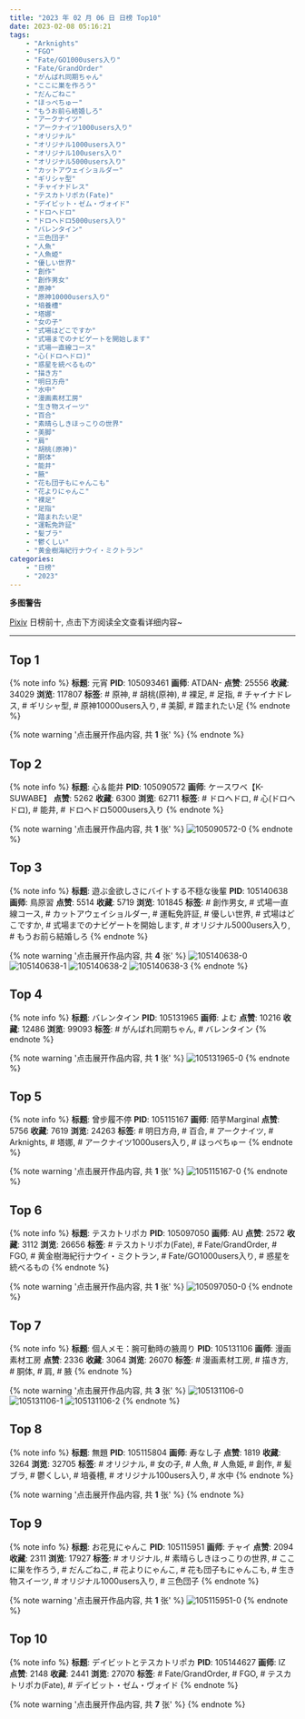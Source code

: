 ```yaml
---
title: "2023 年 02 月 06 日 日榜 Top10"
date: 2023-02-08 05:16:21
tags:
    - "Arknights"
    - "FGO"
    - "Fate/GO1000users入り"
    - "Fate/GrandOrder"
    - "がんばれ同期ちゃん"
    - "ここに巣を作ろう"
    - "だんごねこ"
    - "ほっぺちゅー"
    - "もうお前ら結婚しろ"
    - "アークナイツ"
    - "アークナイツ1000users入り"
    - "オリジナル"
    - "オリジナル1000users入り"
    - "オリジナル100users入り"
    - "オリジナル5000users入り"
    - "カットアウェイショルダー"
    - "ギリシャ型"
    - "チャイナドレス"
    - "テスカトリポカ(Fate)"
    - "デイビット・ゼム・ヴォイド"
    - "ドロヘドロ"
    - "ドロヘドロ5000users入り"
    - "バレンタイン"
    - "三色団子"
    - "人魚"
    - "人魚姫"
    - "優しい世界"
    - "創作"
    - "創作男女"
    - "原神"
    - "原神10000users入り"
    - "培養槽"
    - "塔娜"
    - "女の子"
    - "式場はどこですか"
    - "式場までのナビゲートを開始します"
    - "式場一直線コース"
    - "心(ドロヘドロ)"
    - "惑星を統べるもの"
    - "描き方"
    - "明日方舟"
    - "水中"
    - "漫画素材工房"
    - "生き物スイーツ"
    - "百合"
    - "素晴らしきほっこりの世界"
    - "美脚"
    - "肩"
    - "胡桃(原神)"
    - "胴体"
    - "能井"
    - "腋"
    - "花も団子もにゃんこも"
    - "花よりにゃんこ"
    - "裸足"
    - "足指"
    - "踏まれたい足"
    - "運転免許証"
    - "髪ブラ"
    - "鬱くしい"
    - "黄金樹海紀行ナウイ・ミクトラン"
categories:
    - "日榜"
    - "2023"
---
```


<i class="fa fa-triangle-exclamation"></i>**多图警告**<i class="fa fa-triangle-exclamation"></i>

[Pixiv](https://www.pixiv.net/) 日榜前十, 点击下方阅读全文查看详细内容~

<!-- more -->

---

## Top 1

{% note info %}
**标题**: 元宵
**PID**: 105093461 **画师**: ATDAN-
**点赞**: 25556 **收藏**: 34029 **浏览**: 117807
**标签**: # 原神, # 胡桃(原神), # 裸足, # 足指, # チャイナドレス, # ギリシャ型, # 原神10000users入り, # 美脚, # 踏まれたい足
{% endnote %}

{% note warning '点击展开作品内容, 共 **1** 张' %}
{% endnote %}

## Top 2

{% note info %}
**标题**: 心＆能井
**PID**: 105090572 **画师**: ケースワベ【K-SUWABE】
**点赞**: 5262 **收藏**: 6300 **浏览**: 62711
**标签**: # ドロヘドロ, # 心(ドロヘドロ), # 能井, # ドロヘドロ5000users入り
{% endnote %}

{% note warning '点击展开作品内容, 共 **1** 张' %}
![105090572-0](https://i.pixiv.re/img-original/img/2023/02/05/00/00/56/105090572_p0.jpg)
{% endnote %}

## Top 3

{% note info %}
**标题**: 遊ぶ金欲しさにバイトする不穏な後輩
**PID**: 105140638 **画师**: 鳥原習
**点赞**: 5514 **收藏**: 5719 **浏览**: 101845
**标签**: # 創作男女, # 式場一直線コース, # カットアウェイショルダー, # 運転免許証, # 優しい世界, # 式場はどこですか, # 式場までのナビゲートを開始します, # オリジナル5000users入り, # もうお前ら結婚しろ
{% endnote %}

{% note warning '点击展开作品内容, 共 **4** 张' %}
![105140638-0](https://i.pixiv.re/img-original/img/2023/02/06/18/00/31/105140638_p0.jpg)
![105140638-1](https://i.pixiv.re/img-original/img/2023/02/06/18/00/31/105140638_p1.jpg)
![105140638-2](https://i.pixiv.re/img-original/img/2023/02/06/18/00/31/105140638_p2.jpg)
![105140638-3](https://i.pixiv.re/img-original/img/2023/02/06/18/00/31/105140638_p3.jpg)
{% endnote %}

## Top 4

{% note info %}
**标题**: バレンタイン
**PID**: 105131965 **画师**: よむ
**点赞**: 10216 **收藏**: 12486 **浏览**: 99093
**标签**: # がんばれ同期ちゃん, # バレンタイン
{% endnote %}

{% note warning '点击展开作品内容, 共 **1** 张' %}
![105131965-0](https://i.pixiv.re/img-original/img/2023/02/06/08/10/36/105131965_p0.png)
{% endnote %}

## Top 5

{% note info %}
**标题**: 曾步履不停
**PID**: 105115167 **画师**: 陌芋Marginal
**点赞**: 5756 **收藏**: 7619 **浏览**: 24263
**标签**: # 明日方舟, # 百合, # アークナイツ, # Arknights, # 塔娜, # アークナイツ1000users入り, # ほっぺちゅー
{% endnote %}

{% note warning '点击展开作品内容, 共 **1** 张' %}
![105115167-0](https://i.pixiv.re/img-original/img/2023/02/05/20/08/00/105115167_p0.jpg)
{% endnote %}

## Top 6

{% note info %}
**标题**: テスカトリポカ
**PID**: 105097050 **画师**: AU
**点赞**: 2572 **收藏**: 3112 **浏览**: 26656
**标签**: # テスカトリポカ(Fate), # Fate/GrandOrder, # FGO, # 黄金樹海紀行ナウイ・ミクトラン, # Fate/GO1000users入り, # 惑星を統べるもの
{% endnote %}

{% note warning '点击展开作品内容, 共 **1** 张' %}
![105097050-0](https://i.pixiv.re/img-original/img/2023/02/05/05/42/34/105097050_p0.png)
{% endnote %}

## Top 7

{% note info %}
**标题**: 個人メモ：腕可動時の腋周り
**PID**: 105131106 **画师**: 漫画素材工房
**点赞**: 2336 **收藏**: 3064 **浏览**: 26070
**标签**: # 漫画素材工房, # 描き方, # 胴体, # 肩, # 腋
{% endnote %}

{% note warning '点击展开作品内容, 共 **3** 张' %}
![105131106-0](https://i.pixiv.re/img-original/img/2023/02/06/07/00/03/105131106_p0.jpg)
![105131106-1](https://i.pixiv.re/img-original/img/2023/02/06/07/00/03/105131106_p1.jpg)
![105131106-2](https://i.pixiv.re/img-original/img/2023/02/06/07/00/03/105131106_p2.jpg)
{% endnote %}

## Top 8

{% note info %}
**标题**: 無題
**PID**: 105115804 **画师**: 寿なし子
**点赞**: 1819 **收藏**: 3264 **浏览**: 32705
**标签**: # オリジナル, # 女の子, # 人魚, # 人魚姫, # 創作, # 髪ブラ, # 鬱くしい, # 培養槽, # オリジナル100users入り, # 水中
{% endnote %}

{% note warning '点击展开作品内容, 共 **1** 张' %}
{% endnote %}

## Top 9

{% note info %}
**标题**: お花見にゃんこ
**PID**: 105115951 **画师**: チャイ
**点赞**: 2094 **收藏**: 2311 **浏览**: 17927
**标签**: # オリジナル, # 素晴らしきほっこりの世界, # ここに巣を作ろう, # だんごねこ, # 花よりにゃんこ, # 花も団子もにゃんこも, # 生き物スイーツ, # オリジナル1000users入り, # 三色団子
{% endnote %}

{% note warning '点击展开作品内容, 共 **1** 张' %}
![105115951-0](https://i.pixiv.re/img-original/img/2023/02/05/20/30/02/105115951_p0.png)
{% endnote %}

## Top 10

{% note info %}
**标题**: デイビットとテスカトリポカ
**PID**: 105144627 **画师**: IZ
**点赞**: 2148 **收藏**: 2441 **浏览**: 27070
**标签**: # Fate/GrandOrder, # FGO, # テスカトリポカ(Fate), # デイビット・ゼム・ヴォイド
{% endnote %}

{% note warning '点击展开作品内容, 共 **7** 张' %}
{% endnote %}
